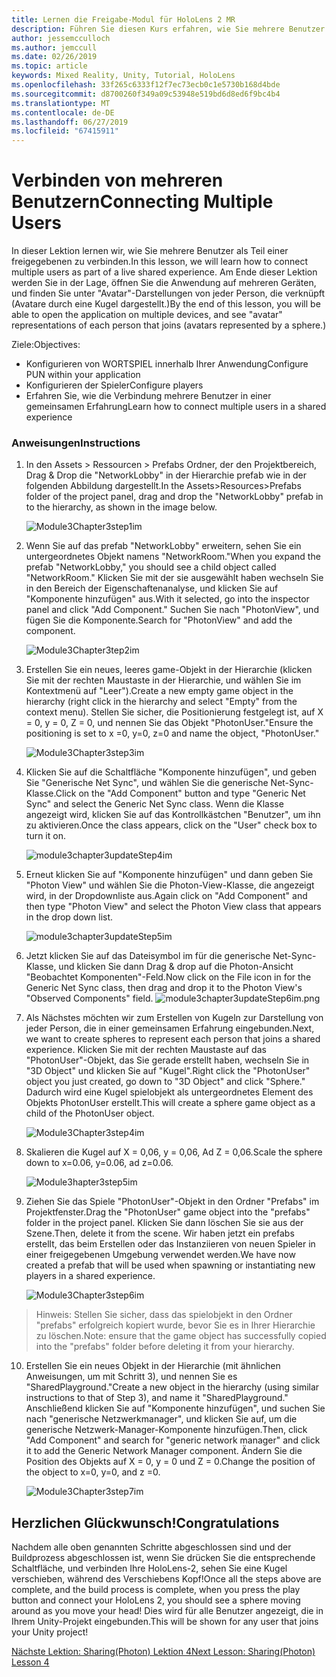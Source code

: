 ```yaml
---
title: Lernen die Freigabe-Modul für HoloLens 2 MR
description: Führen Sie diesen Kurs erfahren, wie Sie mehrere Benutzer freigegebene Umgebungen innerhalb einer HoloLens-2-Anwendung zu implementieren.
author: jessemcculloch
ms.author: jemccull
ms.date: 02/26/2019
ms.topic: article
keywords: Mixed Reality, Unity, Tutorial, HoloLens
ms.openlocfilehash: 33f265c6333f12f7ec73ecb0c1e5730b168d4bde
ms.sourcegitcommit: d8700260f349a09c53948e519bd6d8ed6f9bc4b4
ms.translationtype: MT
ms.contentlocale: de-DE
ms.lasthandoff: 06/27/2019
ms.locfileid: "67415911"
---
```

# <a name="connecting-multiple-users"></a><span data-ttu-id="8b1b9-104">**Verbinden von mehreren Benutzern**</span><span class="sxs-lookup"><span data-stu-id="8b1b9-104">**Connecting Multiple Users**</span></span> 

<span data-ttu-id="8b1b9-105">In dieser Lektion lernen wir, wie Sie mehrere Benutzer als Teil einer freigegebenen zu verbinden.</span><span class="sxs-lookup"><span data-stu-id="8b1b9-105">In this lesson, we will learn how to connect multiple users as part of a live shared experience.</span></span> <span data-ttu-id="8b1b9-106">Am Ende dieser Lektion werden Sie in der Lage, öffnen Sie die Anwendung auf mehreren Geräten, und finden Sie unter "Avatar"-Darstellungen von jeder Person, die verknüpft (Avatare durch eine Kugel dargestellt.)</span><span class="sxs-lookup"><span data-stu-id="8b1b9-106">By the end of this lesson, you will be able to open the application on multiple devices, and see "avatar" representations of each person that joins (avatars represented by a sphere.)</span></span> 

<span data-ttu-id="8b1b9-107">Ziele:</span><span class="sxs-lookup"><span data-stu-id="8b1b9-107">Objectives:</span></span>

- <span data-ttu-id="8b1b9-108">Konfigurieren von WORTSPIEL innerhalb Ihrer Anwendung</span><span class="sxs-lookup"><span data-stu-id="8b1b9-108">Configure PUN within your application</span></span>
- <span data-ttu-id="8b1b9-109">Konfigurieren der Spieler</span><span class="sxs-lookup"><span data-stu-id="8b1b9-109">Configure players</span></span>
- <span data-ttu-id="8b1b9-110">Erfahren Sie, wie die Verbindung mehrere Benutzer in einer gemeinsamen Erfahrung</span><span class="sxs-lookup"><span data-stu-id="8b1b9-110">Learn how to connect multiple users in a shared experience</span></span>

### <a name="instructions"></a><span data-ttu-id="8b1b9-111">Anweisungen</span><span class="sxs-lookup"><span data-stu-id="8b1b9-111">Instructions</span></span>

1. <span data-ttu-id="8b1b9-112">In den Assets > Ressourcen > Prefabs Ordner, der den Projektbereich, Drag & Drop die "NetworkLobby" in der Hierarchie prefab wie in der folgenden Abbildung dargestellt.</span><span class="sxs-lookup"><span data-stu-id="8b1b9-112">In the Assets>Resources>Prefabs folder of the project panel, drag and drop the "NetworkLobby" prefab in to the hierarchy, as shown in the image below.</span></span>


   ![Module3Chapter3step1im](images/module3chapter3step1im.PNG)

2. <span data-ttu-id="8b1b9-114">Wenn Sie auf das prefab "NetworkLobby" erweitern, sehen Sie ein untergeordnetes Objekt namens "NetworkRoom."</span><span class="sxs-lookup"><span data-stu-id="8b1b9-114">When you expand the prefab "NetworkLobby," you should see a child object called "NetworkRoom."</span></span> <span data-ttu-id="8b1b9-115">Klicken Sie mit der sie ausgewählt haben wechseln Sie in den Bereich der Eigenschaftenanalyse, und klicken Sie auf "Komponente hinzufügen" aus.</span><span class="sxs-lookup"><span data-stu-id="8b1b9-115">With it selected, go into the inspector panel and click "Add Component."</span></span> <span data-ttu-id="8b1b9-116">Suchen Sie nach "PhotonView", und fügen Sie die Komponente.</span><span class="sxs-lookup"><span data-stu-id="8b1b9-116">Search for "PhotonView" and add the component.</span></span>

   ![Module3Chapter3tep2im](images/module3chapter3step2im.PNG)

3. <span data-ttu-id="8b1b9-118">Erstellen Sie ein neues, leeres game-Objekt in der Hierarchie (klicken Sie mit der rechten Maustaste in der Hierarchie, und wählen Sie im Kontextmenü auf "Leer").</span><span class="sxs-lookup"><span data-stu-id="8b1b9-118">Create a new empty game object in the hierarchy (right click in the hierarchy and select "Empty" from the context menu).</span></span> <span data-ttu-id="8b1b9-119">Stellen Sie sicher, die Positionierung festgelegt ist, auf X = 0, y = 0, Z = 0, und nennen Sie das Objekt "PhotonUser."</span><span class="sxs-lookup"><span data-stu-id="8b1b9-119">Ensure the positioning is set to x =0, y=0, z=0 and name the object, "PhotonUser."</span></span>

   ![Module3Chapter3step3im](images/module3chapter3step3im.PNG)

4. <span data-ttu-id="8b1b9-121">Klicken Sie auf die Schaltfläche "Komponente hinzufügen", und geben Sie "Generische Net Sync", und wählen Sie die generische Net-Sync-Klasse.</span><span class="sxs-lookup"><span data-stu-id="8b1b9-121">Click on the "Add Component" button and type "Generic Net Sync" and select the Generic Net Sync class.</span></span> <span data-ttu-id="8b1b9-122">Wenn die Klasse angezeigt wird, klicken Sie auf das Kontrollkästchen "Benutzer", um ihn zu aktivieren.</span><span class="sxs-lookup"><span data-stu-id="8b1b9-122">Once the class appears, click on the "User" check box to turn it on.</span></span> 

   ![module3chapter3updateStep4im](images/module3chapter3updateStep4im.png)

5. <span data-ttu-id="8b1b9-124">Erneut klicken Sie auf "Komponente hinzufügen" und dann geben Sie "Photon View" und wählen Sie die Photon-View-Klasse, die angezeigt wird, in der Dropdownliste aus.</span><span class="sxs-lookup"><span data-stu-id="8b1b9-124">Again click on "Add Component" and then type "Photon View" and select the Photon View class that appears in the drop down list.</span></span>

   ![module3chapter3updateStep5im](images/module3chapter3updateStep5im.png)

6. <span data-ttu-id="8b1b9-126">Jetzt klicken Sie auf das Dateisymbol im für die generische Net-Sync-Klasse, und klicken Sie dann Drag & drop auf die Photon-Ansicht "Beobachtet Komponenten"-Feld.</span><span class="sxs-lookup"><span data-stu-id="8b1b9-126">Now click on the File icon in for the Generic Net Sync class, then drag and drop it to the Photon View's "Observed Components" field.</span></span> ![module3chapter3updateStep6im.png](images/module3chapter3updateStep6im.png) 

7. <span data-ttu-id="8b1b9-128">Als Nächstes möchten wir zum Erstellen von Kugeln zur Darstellung von jeder Person, die in einer gemeinsamen Erfahrung eingebunden.</span><span class="sxs-lookup"><span data-stu-id="8b1b9-128">Next, we want to create spheres to represent each person that joins a shared experience.</span></span> <span data-ttu-id="8b1b9-129">Klicken Sie mit der rechten Maustaste auf das "PhotonUser"-Objekt, das Sie gerade erstellt haben, wechseln Sie in "3D Object" und klicken Sie auf "Kugel".</span><span class="sxs-lookup"><span data-stu-id="8b1b9-129">Right click the "PhotonUser" object you just created, go down to "3D Object" and click "Sphere."</span></span> <span data-ttu-id="8b1b9-130">Dadurch wird eine Kugel spielobjekt als untergeordnetes Element des Objekts PhotonUser erstellt.</span><span class="sxs-lookup"><span data-stu-id="8b1b9-130">This will create a sphere game object as a child of the PhotonUser object.</span></span>

   ![Module3Chapter3step4im](images/module3chapter3step4im.PNG)

8. <span data-ttu-id="8b1b9-132">Skalieren die Kugel auf X = 0,06, y = 0,06, Ad Z = 0,06.</span><span class="sxs-lookup"><span data-stu-id="8b1b9-132">Scale the sphere down to x=0.06, y=0.06, ad z=0.06.</span></span>

   ![Module3hapter3step5im](images/module3chapter3step5im.PNG)

9. <span data-ttu-id="8b1b9-134">Ziehen Sie das Spiele "PhotonUser"-Objekt in den Ordner "Prefabs" im Projektfenster.</span><span class="sxs-lookup"><span data-stu-id="8b1b9-134">Drag the "PhotonUser" game object into the "prefabs" folder in the project panel.</span></span> <span data-ttu-id="8b1b9-135">Klicken Sie dann löschen Sie sie aus der Szene.</span><span class="sxs-lookup"><span data-stu-id="8b1b9-135">Then, delete it from the scene.</span></span> <span data-ttu-id="8b1b9-136">Wir haben jetzt ein prefabs erstellt, das beim Erstellen oder das Instanziieren von neuen Spieler in einer freigegebenen Umgebung verwendet werden.</span><span class="sxs-lookup"><span data-stu-id="8b1b9-136">We have now created a prefab that will be used when spawning or instantiating new players in a shared experience.</span></span>

   ![Module3Chapter3step6im](images/module3chapter3step6im.PNG)

> <span data-ttu-id="8b1b9-138">Hinweis: Stellen Sie sicher, dass das spielobjekt in den Ordner "prefabs" erfolgreich kopiert wurde, bevor Sie es in Ihrer Hierarchie zu löschen.</span><span class="sxs-lookup"><span data-stu-id="8b1b9-138">Note: ensure that the game object has successfully copied into the "prefabs" folder before deleting it from your hierarchy.</span></span>

10. <span data-ttu-id="8b1b9-139">Erstellen Sie ein neues Objekt in der Hierarchie (mit ähnlichen Anweisungen, um mit Schritt 3), und nennen Sie es "SharedPlayground."</span><span class="sxs-lookup"><span data-stu-id="8b1b9-139">Create a new object in the hierarchy (using similar instructions to that of Step 3), and name it "SharedPlayground."</span></span> <span data-ttu-id="8b1b9-140">Anschließend klicken Sie auf "Komponente hinzufügen", und suchen Sie nach "generische Netzwerkmanager", und klicken Sie auf, um die generische Netzwerk-Manager-Komponente hinzufügen.</span><span class="sxs-lookup"><span data-stu-id="8b1b9-140">Then, click "Add Component" and search for "generic network manager" and click it to add the Generic Network Manager component.</span></span> <span data-ttu-id="8b1b9-141">Ändern Sie die Position des Objekts auf X = 0, y = 0 und Z = 0.</span><span class="sxs-lookup"><span data-stu-id="8b1b9-141">Change the position of the object to x=0, y=0, and z =0.</span></span>

    ![Module3Chapter3step7im](images/module3chapter3step7im.PNG)


## <a name="congratulations"></a><span data-ttu-id="8b1b9-143">Herzlichen Glückwunsch!</span><span class="sxs-lookup"><span data-stu-id="8b1b9-143">Congratulations</span></span>

<span data-ttu-id="8b1b9-144">Nachdem alle oben genannten Schritte abgeschlossen sind und der Buildprozess abgeschlossen ist, wenn Sie drücken Sie die entsprechende Schaltfläche, und verbinden Ihre HoloLens-2, sehen Sie eine Kugel verschieben, während des Verschiebens Kopf!</span><span class="sxs-lookup"><span data-stu-id="8b1b9-144">Once all the steps above are complete, and the build process is complete, when you press the play button and connect your HoloLens 2, you should see a sphere moving around as you move your head!</span></span> <span data-ttu-id="8b1b9-145">Dies wird für alle Benutzer angezeigt, die in Ihrem Unity-Projekt eingebunden.</span><span class="sxs-lookup"><span data-stu-id="8b1b9-145">This will be shown for any user that joins your Unity project!</span></span>

<span data-ttu-id="8b1b9-146">[Nächste Lektion: Sharing(Photon) Lektion 4](mrlearning-sharing(photon)-ch4.md)</span><span class="sxs-lookup"><span data-stu-id="8b1b9-146">[Next Lesson: Sharing(Photon) Lesson 4](mrlearning-sharing(photon)-ch4.md)</span></span>

